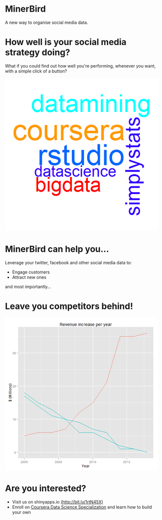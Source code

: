 
MinerBird
========================================================



A new way to organise social media data.

How well is your social media strategy doing?
========================================================

What if you could find out how well you're performing, whenever you want, with a simple click of a button?


![plot of chunk unnamed-chunk-1](index.Rmd-figure/unnamed-chunk-1.png) 


MinerBird can help you...
========================================================

Leverage your twitter, facebook and other social media data to:

- Engage customers
- Attract new ones

and most importantly...



Leave you competitors behind!
========================================================



![plot of chunk unnamed-chunk-2](index.Rmd-figure/unnamed-chunk-2.png) 




Are you interested?
========================================================

- Visit us on shinyapps.io [(http://bit.ly/1rtN45X)](http://bit.ly/1rtN45X)
- Enroll on [Coursera Data Science Specialization](https://www.coursera.org/specialization/jhudatascience/1) and learn how to build your own


